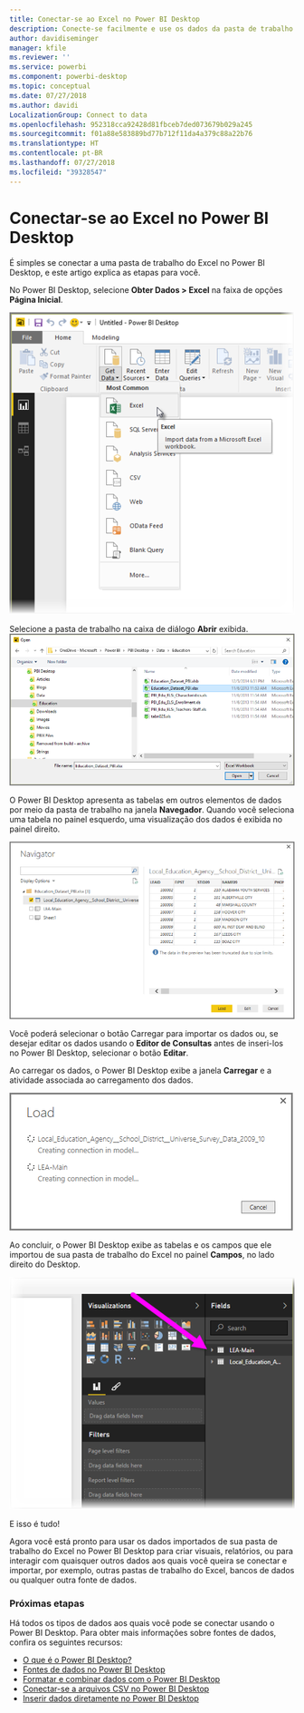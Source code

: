 ```yaml
---
title: Conectar-se ao Excel no Power BI Desktop
description: Conecte-se facilmente e use os dados da pasta de trabalho do Excel no Power BI Desktop
author: davidiseminger
manager: kfile
ms.reviewer: ''
ms.service: powerbi
ms.component: powerbi-desktop
ms.topic: conceptual
ms.date: 07/27/2018
ms.author: davidi
LocalizationGroup: Connect to data
ms.openlocfilehash: 952318cca92428d81fbceb7ded073679b029a245
ms.sourcegitcommit: f01a88e583889bd77b712f11da4a379c88a22b76
ms.translationtype: HT
ms.contentlocale: pt-BR
ms.lasthandoff: 07/27/2018
ms.locfileid: "39328547"
---
```

# <a name="connect-to-excel-in-power-bi-desktop"></a>Conectar-se ao Excel no Power BI Desktop
É simples se conectar a uma pasta de trabalho do Excel no Power BI Desktop, e este artigo explica as etapas para você.

No Power BI Desktop, selecione **Obter Dados > Excel** na faixa de opções **Página Inicial**.

![](media/desktop-connect-excel/connect_to_excel_1.png)

Selecione a pasta de trabalho na caixa de diálogo **Abrir** exibida.
![](media/desktop-connect-excel/connect_to_excel_2.png)

O Power BI Desktop apresenta as tabelas em outros elementos de dados por meio da pasta de trabalho na janela **Navegador**. Quando você seleciona uma tabela no painel esquerdo, uma visualização dos dados é exibida no painel direito.

![](media/desktop-connect-excel/connect_to_excel_3.png)

Você poderá selecionar o botão Carregar para importar os dados ou, se desejar editar os dados usando o **Editor de Consultas** antes de inseri-los no Power BI Desktop, selecionar o botão **Editar**.

Ao carregar os dados, o Power BI Desktop exibe a janela **Carregar** e a atividade associada ao carregamento dos dados.  

![](media/desktop-connect-excel/connect_to_excel_4.png)

Ao concluir, o Power BI Desktop exibe as tabelas e os campos que ele importou de sua pasta de trabalho do Excel no painel **Campos**, no lado direito do Desktop.

![](media/desktop-connect-excel/connect_to_excel_5.png)

E isso é tudo!

Agora você está pronto para usar os dados importados de sua pasta de trabalho do Excel no Power BI Desktop para criar visuais, relatórios, ou para interagir com quaisquer outros dados aos quais você queira se conectar e importar, por exemplo, outras pastas de trabalho do Excel, bancos de dados ou qualquer outra fonte de dados.

### <a name="next-steps"></a>Próximas etapas
Há todos os tipos de dados aos quais você pode se conectar usando o Power BI Desktop. Para obter mais informações sobre fontes de dados, confira os seguintes recursos:

* [O que é o Power BI Desktop?](desktop-what-is-desktop.md)
* [Fontes de dados no Power BI Desktop](desktop-data-sources.md)
* [Formatar e combinar dados com o Power BI Desktop](desktop-shape-and-combine-data.md)
* [Conectar-se a arquivos CSV no Power BI Desktop](desktop-connect-csv.md)   
* [Inserir dados diretamente no Power BI Desktop](desktop-enter-data-directly-into-desktop.md)   

